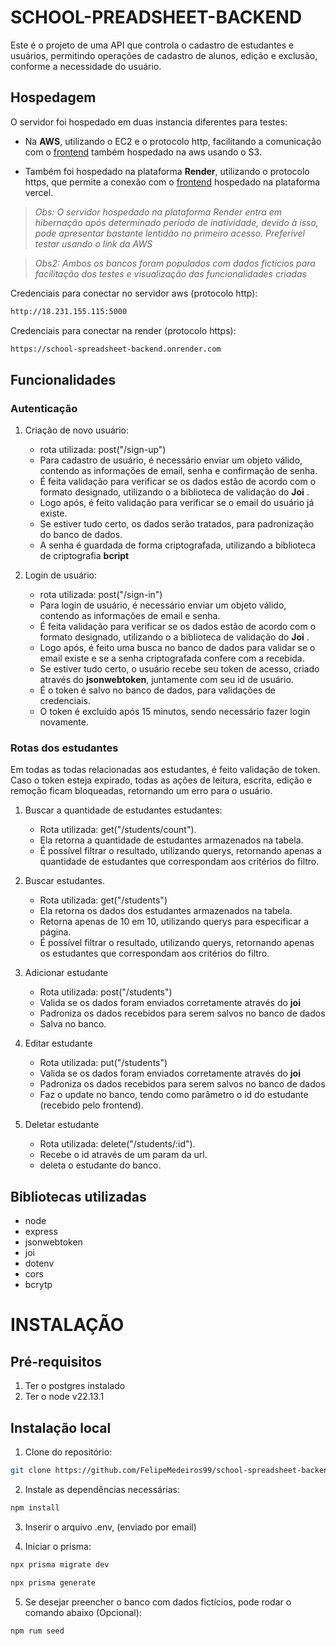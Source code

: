 # SCHOOL-PREADSHEET-BACKEND

Este é o projeto de uma API que controla o cadastro de estudantes e usuários, permitindo operações de cadastro de alunos, edição e exclusão, conforme a necessidade do usuário.

## Hospedagem

O servidor foi hospedado em duas instancia diferentes para testes: 
  - Na **AWS**, utilizando o EC2 e o protocolo http, facilitando a comunicação com o [frontend](http://school-spreadsheet-front.s3-website-sa-east-1.amazonaws.com/sign-in) também hospedado na aws usando o S3. 

  - Também foi hospedado na plataforma **Render**, utilizando o protocolo https, que permite a conexão com o [frontend](https://school-spreadsheet-front.vercel.app/home) hospedado na plataforma vercel. 

> *Obs: O servidor hospedado na plataforma Render entra em hibernação após determinado período de inatividade, devido à isso, pode apresentar bastante lentidão no primeiro acesso. Preferível testar usando o link da AWS* 


> *Obs2: Ambos os bancos foram populados com dados fictícios para facilitação dos testes e visualização das funcionalidades criadas*

Credenciais para conectar no servidor aws (protocolo http): 
  ```bash
  http://18.231.155.115:5000
  ```

Credenciais para conectar na render (protocolo https): 
  ```bash
  https://school-spreadsheet-backend.onrender.com
  ```


## Funcionalidades

### Autenticação
1. Criação de novo usuário: 
    - rota utilizada: post("/sign-up")
    - Para cadastro de usuário, é necessário enviar um objeto válido, contendo as informações de email, senha e confirmação de senha. 
    - É feita validação para verificar se os dados estão de acordo com o formato designado, utilizando o a biblioteca de validação do **Joi** . 
    - Logo após, é feito validação para verificar se o email do usuário já existe. 
    - Se estiver tudo certo, os dados serão tratados, para padronização do banco de dados. 
    - A senha é guardada de forma criptografada, utilizando a biblioteca de criptografia **bcript** 

2. Login de usuário: 
    - rota utilizada: post("/sign-in")
    - Para login de usuário, é necessário enviar um objeto válido, contendo as informações de email e senha. 
    - É feita validação para verificar se os dados estão de acordo com o formato designado, utilizando o a biblioteca de validação do **Joi** . 
    - Logo após, é feito uma busca no banco de dados para validar se o email existe e se a senha criptografada confere com a recebida. 
    - Se estiver tudo certo, o usuário recebe seu token de acesso, criado através do **jsonwebtoken**, juntamente com seu id de usuário. 
    - É o token é salvo no banco de dados, para validações de credenciais. 
    - O token é excluído após 15 minutos, sendo necessário fazer login novamente. 

### Rotas dos estudantes 
  Em todas as todas relacionadas aos estudantes, é feito validação de token. Caso o token esteja expirado, todas as ações de leitura, escrita, edição e remoção ficam bloqueadas, retornando um erro para o usuário.

1. Buscar a quantidade de estudantes estudantes: 
    - Rota utilizada: get("/students/count").
    - Ela retorna a quantidade de estudantes armazenados na tabela. 
    - É possível filtrar o resultado, utilizando querys, retornando apenas a quantidade de estudantes que correspondam aos critérios do filtro. 

2. Buscar estudantes.
    - Rota utilizada: get("/students")
    - Ela retorna os dados dos estudantes armazenados na tabela. 
    - Retorna apenas de 10 em 10, utilizando querys para especificar a página.
    - É possível filtrar o resultado, utilizando querys, retornando apenas os estudantes que correspondam aos critérios do filtro. 

3. Adicionar estudante
    - Rota utilizada: post("/students") 
    - Valida se os dados foram enviados corretamente através do **joi**
    - Padroniza os dados recebidos para serem salvos no banco de dados
    - Salva no banco. 

4. Editar estudante
    - Rota utilizada: put("/students") 
    - Valida se os dados foram enviados corretamente através do **joi**
    - Padroniza os dados recebidos para serem salvos no banco de dados
    - Faz o update no banco, tendo como parâmetro o id do estudante (recebido pelo frontend). 


5. Deletar estudante
    - Rota utilizada: delete("/students/:id").
    - Recebe o id através de um param da url.
    - deleta o estudante do banco. 


## Bibliotecas utilizadas 
- node
- express
- jsonwebtoken 
- joi 
- dotenv 
- cors 
- bcrytp 


# INSTALAÇÃO

## Pré-requisitos 

1. Ter o postgres instalado
2. Ter o node v22.13.1

## Instalação local


1. Clone do repositório: 

  ```bash
  git clone https://github.com/FelipeMedeiros99/school-spreadsheet-backend.git
  ```


2. Instale as dependências necessárias:

  ```bash 
  npm install 
  ```

3. Inserir o arquivo .env, (enviado por email)

4. Iniciar o prisma:

  ```bash
  npx prisma migrate dev 
  ```

  ```bash
  npx prisma generate 
  ```

5. Se desejar preencher o banco com dados fictícios, pode rodar o comando abaixo (Opcional): 

  ```bash 
  npm rum seed
  ``` 


